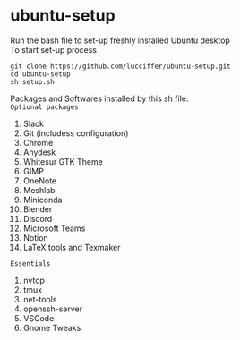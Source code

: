 # ubuntu-setup
Run the bash file to set-up freshly installed Ubuntu desktop   
To start set-up process  
```
git clone https://github.com/lucciffer/ubuntu-setup.git    
cd ubuntu-setup    
sh setup.sh
```

Packages and Softwares installed by this sh file:    
`Optional packages`  
1. Slack  
2. Git (includess configuration)
3. Chrome
4. Anydesk  
5. Whitesur GTK Theme   
7. GIMP
8. OneNote
9. Meshlab
10. Miniconda 
11. Blender  
12. Discord  
13. Microsoft Teams  
14. Notion  
15. LaTeX tools and Texmaker   

`Essentials`  
1. nvtop
2. tmux
3. net-tools
4. openssh-server
5. VSCode
6. Gnome Tweaks  

